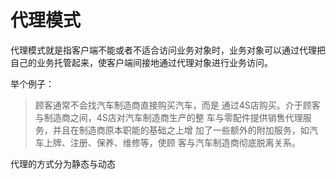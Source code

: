 # 代理模式

代理模式就是指客户端不能或者不适合访问业务对象时，业务对象可以通过代理把自己的业务托管起来，使客户端间接地通过代理对象进行业务访问。

举个例子：

> 顾客通常不会找汽⻋制造商直接购买汽⻋，⽽是 通过4S店购买。介于顾客与制造商之间，4S店对汽⻋制造商⽣产的整 ⻋与零配件提供销售代理服务，并且在制造商原本职能的基础之上增 加了⼀些额外的附加服务，如汽⻋上牌、注册、保养、维修等，使顾 客与汽⻋制造商彻底脱离关系。

代理的方式分为静态与动态